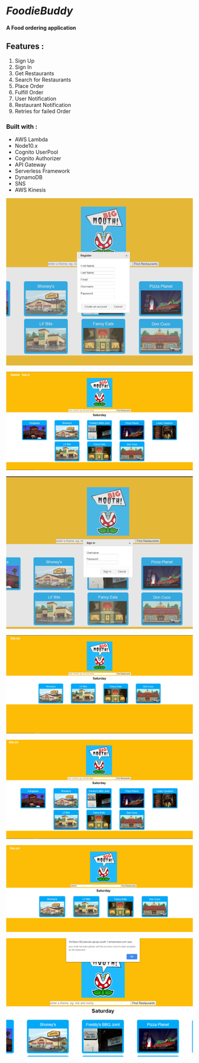 # *FoodieBuddy*
#### A Food ordering application
## Features :
  1. Sign Up
  2. Sign In
  3. Get Restaurants
  4. Search for Restaurants
  5. Place Order
  6. Fulfill Order
  7. User Notification
  8. Restaurant Notification
  9. Retries for failed Order

### Built with :
   * AWS Lambda
   * Node10.x
   * Cognito UserPool
   * Cognito Authorizer
   * API Gateway
   * Serverless Framework
   * DynamoDB
   * SNS
   * AWS Kinesis
  
  ![Sign Up](/Images/RegisterUser.png)

  ![Index Page](/Images/GetIndex.png)

  ![SignIn](/Images/SignIn.png)

  ![SignOut](/Images/SignOut.png)
  
  ![SignedInAuthenticated](/Images/SignedInAuthenticated.png)
  
  ![SearchRestaurants](/Images/SearchRestaurants.png)
  
  ![OrderPlaced](/Images/OrderPlaced.png)
  
